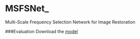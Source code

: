 # MSFSNet_
Multi-Scale Frequency Selection Network for Image Restoration


###Evaluation
Download the [model](https://drive.google.com/drive/folders/1qBC3mUoLoCuMyuiseYoZWzvyvImG98TW?usp=drive_link)
